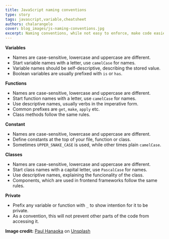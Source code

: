 ```yaml
---
title: JavaScript naming conventions
type: story
tags: javascript,variable,cheatsheet
authors: chalarangelo
cover: blog_images/js-naming-conventions.jpg
excerpt: Naming conventions, while not easy to enforce, make code easier to read and understand. Learn how to name your variables in JavaScript with this handy guide.
---
```


**Variables**

- Names are case-sensitive, lowercase and uppercase are different.
- Start variable names with a letter, use `camelCase` for names.
- Variable names should be self-descriptive, describing the stored value.
- Boolean variables are usually prefixed with `is` or `has`.

**Functions**

- Names are case-sensitive, lowercase and uppercase are different.
- Start function names with a letter, use `camelCase` for names.
- Use descriptive names, usually verbs in the imperative form.
- Common prefixes are `get`, `make`, `apply` etc.
- Class methods follow the same rules.

**Constant**

- Names are case-sensitive, lowercase and uppercase are different.
- Define constants at the top of your file, function or class.
- Sometimes `UPPER_SNAKE_CASE` is used, while other times plain `camelCase`.

**Classes**

- Names are case-sensitive, lowercase and uppercase are different.
- Start class names with a capital letter, use `PascalCase` for names.
- Use descriptive names, explaining the funcionality of the class.
- Components, which are used in frontend frameworks follow the same rules.

**Private**

- Prefix any variable or function with `_` to show intention for it to be private.
- As a convention, this will not prevent other parts of the code from accessing it.

**Image credit:** [Paul Hanaoka](https://unsplash.com/@plhnk?utm_source=unsplash&utm_medium=referral&utm_content=creditCopyText) on [Unsplash](https://unsplash.com/s/photos/code?utm_source=unsplash&utm_medium=referral&utm_content=creditCopyText)
